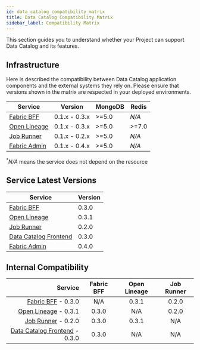 ```yaml
---
id: data_catalog_compatibility_matrix
title: Data Catalog Compatibility Matrix
sidebar_label: Compatibility Matrix
---
```


This section guides you to understand whether your Project can support Data Catalog and its features.

## Infrastructure

Here is described the compatibility between Data Catalog application components and the external systems they rely on.
Please ensure that versions shown in the matrix are respected in your deployed environments.


| Service                                                     | Version         | MongoDB | Redis  |
| ----------------------------------------------------------- | --------------- | ------- | ------ |
| [Fabric BFF](/data_catalog/data_catalog_fabric_bff.mdx)     | 0.1.x - 0.3.x   | \>=5.0  | _N/A_  |
| [Open Lineage](/data_catalog/data_catalog_open_lineage.mdx) | 0.1.x - 0.3.x   | \>=5.0  | \>=7.0 |
| [Job Runner](/data_catalog/data_catalog_job_runner.mdx)     | 0.1.x - 0.2.x   | \>=5.0  | _N/A_  |
| [Fabric Admin](/data_catalog/database_setup.mdx)   | 0.1.x - 0.4.x   | \>=5.0  | _N/A_  |
<p><sup>*</sup><em>N/A</em> means the service does not depend on the resource</p>

## Service Latest Versions

| Service                                                          | Version |
| ---------------------------------------------------------------- | ------- |
| [Fabric BFF](/data_catalog/data_catalog_fabric_bff.mdx)          | 0.3.0   |
| [Open Lineage](/data_catalog/data_catalog_open_lineage.mdx)      | 0.3.1   |
| [Job Runner](/data_catalog/data_catalog_job_runner.mdx)          | 0.2.0   |
| [Data Catalog Frontend](/data_catalog/frontend/overview.mdx)     | 0.3.0   |
| [Fabric Admin](/data_catalog/database_setup.mdx)                 | 0.4.0   |

## Internal Compatibility

| Service                                                          | Fabric BFF | Open Lineage | Job Runner |
| ----------------------------------------------------------------: | :-: | :-: | :-: |
| [Fabric BFF](/data_catalog/data_catalog_fabric_bff.mdx)     - 0.3.0   | N/A | 0.3.1 | 0.2.0 |
| [Open Lineage](/data_catalog/data_catalog_open_lineage.mdx) - 0.3.1   | 0.3.0 | N/A | 0.2.0 |
| [Job Runner](/data_catalog/data_catalog_job_runner.mdx)     - 0.2.0   | 0.3.0 | 0.3.1 | N/A |
| [Data Catalog Frontend](/data_catalog/frontend/overview.mdx) - 0.3.0  | 0.3.0 | N/A | N/A |
